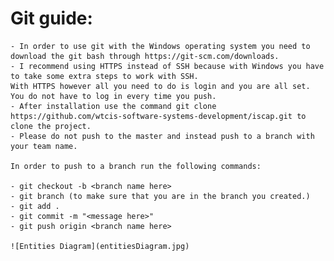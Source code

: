 # Git guide:

	- In order to use git with the Windows operating system you need to download the git bash through https://git-scm.com/downloads. 
	- I recommend using HTTPS instead of SSH because with Windows you have to take some extra steps to work with SSH.
	With HTTPS however all you need to do is login and you are all set. You do not have to log in every time you push.
	- After installation use the command git clone https://github.com/wtcis-software-systems-development/iscap.git to clone the project.
	- Please do not push to the master and instead push to a branch with your team name.
	
	In order to push to a branch run the following commands:
	
	- git checkout -b <branch name here>
	- git branch (to make sure that you are in the branch you created.)
	- git add .
	- git commit -m "<message here>" 
	- git push origin <branch name here> 

	![Entities Diagram](entitiesDiagram.jpg)
	